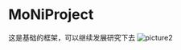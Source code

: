# MoNiProject
这是基础的框架，可以继续发展研究下去
![picture2](https://user-images.githubusercontent.com/64057113/100060317-55beaa00-2e67-11eb-8aee-40ddfe1c670a.jpg)
